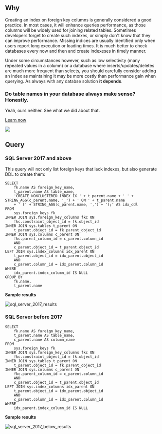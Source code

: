 ## Why

Creating an index on foreign key columns is generally considered a good practice. In most cases, it will enhance queries performance, as those columns will be widely used for joining related tables. Sometimes developers forget to create such indexes, or simply don't know that they can improve performance. Missing indices are usually identified only when users report long execution or loading times. It is much better to check databases every now and then and create indexeses in timely manner.

Under some circumstances however, such as low selectivity (many repeated values in a column) or a database where inserts/updates/deletes are much more frequent than selects, you should carefully consider adding an index as maintaining it may be more costly than performance gain when querying. As always with any databse solution **it depends**.

### Do table names in your database always make sense? Honestly.

Yeah, ours neither. See what we did about that.

[Learn now](https://dataedo.com/blog/confused-when-trying-to-work-with-databases?cta=kb-query-table-names)

[![](https://dataedo.com/asset/img/markdown/docs/test-article/edca6a29318bb7640068f5c69a5af4ba.png#center)](https://dataedo.com/blog/confused-when-trying-to-work-with-databases?cta=kb-query-table-names)

## Query

### SQL Server 2017 and above

This query will not only list foreign keys that lack indexes, but also generate DDL to create them:

```
SELECT 
    fk.name AS foreign_key_name,
    t_parent.name AS table_name,
    'CREATE NONCLUSTERED INDEX IX_' + t_parent.name + '_' + STRING_AGG(c_parent.name, '_') + ' ON ' + t_parent.name
    + ' (' + STRING_AGG(c_parent.name, ',') + ');' AS idx_ddl
FROM 
    sys.foreign_keys fk 
INNER JOIN sys.foreign_key_columns fkc ON 
    fkc.constraint_object_id = fk.object_id
INNER JOIN sys.tables t_parent ON 
    t_parent.object_id = fk.parent_object_id
INNER JOIN sys.columns c_parent ON 
    fkc.parent_column_id = c_parent.column_id  
    AND 
    c_parent.object_id = t_parent.object_id 
LEFT JOIN sys.index_columns idx_parent ON
    t_parent.object_id = idx_parent.object_id
    AND
    c_parent.column_id = idx_parent.column_id
WHERE
    idx_parent.index_column_id IS NULL
GROUP BY
    fk.name,
    t_parent.name
```

**Sample results**

![sql_server_2017_results](https://dataedo.com/asset/img/markdown/kb/metadata/sql-server/list-all-foreign-keys-without-an-index-in-sql-server-database/0b76effa00de319ee51f63da549cfcf9.png#center "sql_server_2017_results")

### SQL Server before 2017

```
SELECT 
    fk.name AS foreign_key_name,
    t_parent.name AS table_name,
    c_parent.name AS column_name
FROM 
    sys.foreign_keys fk 
INNER JOIN sys.foreign_key_columns fkc ON 
    fkc.constraint_object_id = fk.object_id
INNER JOIN sys.tables t_parent ON 
    t_parent.object_id = fk.parent_object_id
INNER JOIN sys.columns c_parent ON 
    fkc.parent_column_id = c_parent.column_id  
    AND 
    c_parent.object_id = t_parent.object_id 
LEFT JOIN sys.index_columns idx_parent ON
    t_parent.object_id = idx_parent.object_id
    AND
    c_parent.column_id = idx_parent.column_id
WHERE
    idx_parent.index_column_id IS NULL
```

**Sample results**

![sql_server_2017_below_results](https://dataedo.com/asset/img/markdown/kb/metadata/sql-server/list-all-foreign-keys-without-an-index-in-sql-server-database/cd77d4876dc3e24e2ec055084c3d147f.png#center "sql_server_2017_below_results")